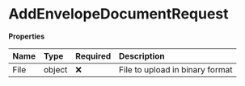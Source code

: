 # AddEnvelopeDocumentRequest

**Properties**

| Name | Type   | Required | Description                     |
| :--- | :----- | :------- | :------------------------------ |
| File | object | ❌       | File to upload in binary format |
